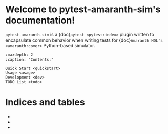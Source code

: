 <!-- pytest-amaranth-sim documentation master file, created by
   sphinx-quickstart on Thu Oct  1 00:43:18 2015.
   You can adapt this file completely to your liking, but it should at least
   contain the root `toctree` directive. -->

# Welcome to pytest-amaranth-sim's documentation!

`pytest-amaranth-sim` is a {doc}`pytest <pytest:index>` plugin
written to encapsulate common behavior when writing tests for
{doc}`Amaranth HDL's <amaranth:cover>` Python-based simulator.

```{toctree}
:maxdepth: 2
:caption: "Contents:"

Quick Start <quickstart>
Usage <usage>
Development <dev>
TODO List <todo>
```

# Indices and tables

* [](genindex)
* [](modindex)
* [](search)
